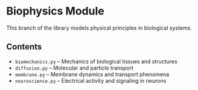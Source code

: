 # Biophysics Module

This branch of the library models physical principles in biological systems.

## Contents
- `biomechanics.py` – Mechanics of biological tissues and structures  
- `diffusion.py` – Molecular and particle transport  
- `membrane.py` – Membrane dynamics and transport phenomena  
- `neuroscience.py` – Electrical activity and signaling in neurons
